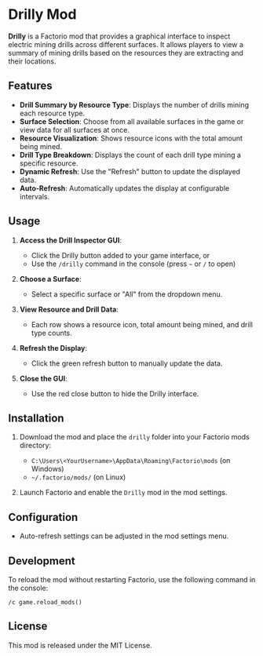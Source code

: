 # Drilly Mod

**Drilly** is a Factorio mod that provides a graphical interface to inspect electric mining drills across different surfaces. It allows players to view a summary of mining drills based on the resources they are extracting and their locations.

## Features

- **Drill Summary by Resource Type**: Displays the number of drills mining each resource type.
- **Surface Selection**: Choose from all available surfaces in the game or view data for all surfaces at once.
- **Resource Visualization**: Shows resource icons with the total amount being mined.
- **Drill Type Breakdown**: Displays the count of each drill type mining a specific resource.
- **Dynamic Refresh**: Use the "Refresh" button to update the displayed data.
- **Auto-Refresh**: Automatically updates the display at configurable intervals.

## Usage

1. **Access the Drill Inspector GUI**:
   - Click the Drilly button added to your game interface, or
   - Use the `/drilly` command in the console (press `~` or `/` to open)

2. **Choose a Surface**:
   - Select a specific surface or "All" from the dropdown menu.

3. **View Resource and Drill Data**:
   - Each row shows a resource icon, total amount being mined, and drill type counts.

4. **Refresh the Display**:
   - Click the green refresh button to manually update the data.

5. **Close the GUI**:
   - Use the red close button to hide the Drilly interface.

## Installation

1. Download the mod and place the `drilly` folder into your Factorio mods directory:
   - `C:\Users\<YourUsername>\AppData\Roaming\Factorio\mods` (on Windows)
   - `~/.factorio/mods/` (on Linux)
   
2. Launch Factorio and enable the `Drilly` mod in the mod settings.

## Configuration

- Auto-refresh settings can be adjusted in the mod settings menu.

## Development

To reload the mod without restarting Factorio, use the following command in the console:

```
/c game.reload_mods()
```

## License

This mod is released under the MIT License.